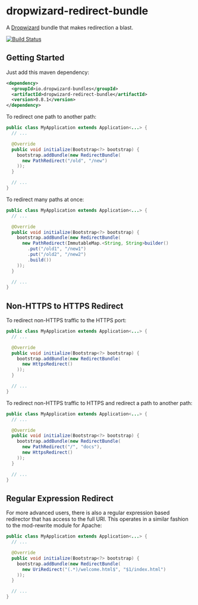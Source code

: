 # dropwizard-redirect-bundle

A [Dropwizard](http://dropwizard.io) bundle that makes redirection a blast.

[![Build Status](https://travis-ci.org/dropwizard-bundles/dropwizard-redirect-bundle.png)](https://travis-ci.org/dropwizard-bundles/dropwizard-redirect-bundle)

## Getting Started

Just add this maven dependency:
```xml
<dependency>
  <groupId>io.dropwizard-bundles</groupId>
  <artifactId>dropwizard-redirect-bundle</artifactId>
  <version>0.8.1</version>
</dependency>
```

To redirect one path to another path:
```java
public class MyApplication extends Application<...> {
  // ...

  @Override
  public void initialize(Bootstrap<?> bootstrap) {
    bootstrap.addBundle(new RedirectBundle(
      new PathRedirect("/old", "/new")
    ));
  }

  // ...
}
```

To redirect many paths at once:
```java
public class MyApplication extends Application<...> {
  // ...

  @Override
  public void initialize(Bootstrap<?> bootstrap) {
    bootstrap.addBundle(new RedirectBundle(
      new PathRedirect(ImmutableMap.<String, String>builder()
        .put("/old1", "/new1")
        .put("/old2", "/new2")
        .build())
    ));
  }

  // ...
}
```

## Non-HTTPS to HTTPS Redirect

To redirect non-HTTPS traffic to the HTTPS port:
```java
public class MyApplication extends Application<...> {
  // ...

  @Override
  public void initialize(Bootstrap<?> bootstrap) {
    bootstrap.addBundle(new RedirectBundle(
      new HttpsRedirect()
    ));
  }

  // ...
}
```

To redirect non-HTTPS traffic to HTTPS and redirect a path to another path:
```java
public class MyApplication extends Application<...> {
  // ...

  @Override
  public void initialize(Bootstrap<?> bootstrap) {
    bootstrap.addBundle(new RedirectBundle(
      new PathRedirect("/", "docs"),
      new HttpsRedirect()
    ));
  }

  // ...
}
```

## Regular Expression Redirect

For more advanced users, there is also a regular expression based redirector that has access to the full URI.  This
operates in a similar fashion to the mod-rewrite module for Apache:
```java
public class MyApplication extends Application<...> {
  // ...

  @Override
  public void initialize(Bootstrap<?> bootstrap) {
    bootstrap.addBundle(new RedirectBundle(
      new UriRedirect("(.*)/welcome.html$", "$1/index.html")
    ));
  }

  // ...
}
```


